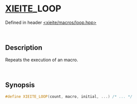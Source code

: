 # [XIEITE](../../macros.md)\_LOOP
Defined in header [<xieite/macros/loop.hpp>](../../../include/xieite/macros/loop.hpp)

&nbsp;

## Description
Repeats the execution of an macro.

&nbsp;

## Synopsis
```cpp
#define XIEITE_LOOP(count, macro, initial, ...) /* ... */
```
